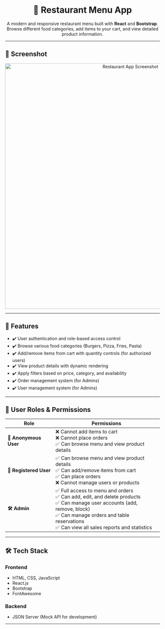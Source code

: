 <h1 align="center">🍔 Restaurant Menu App</h1>

<p align="center">
  A modern and responsive restaurant menu built with <b>React</b> and <b>Bootstrap</b>. <br>
  Browse different food categories, add items to your cart, and view detailed product information.
</p>

---

<h2>📸 Screenshot</h2>
<p align="center">
  <img src="#" alt="Restaurant App Screenshot" width="800"> <!-- ضع رابط الصورة هنا -->
</p>

---

<h2>🎯 Features</h2>
<ul>
  <li>✔️ User authentication and role-based access control</li>
  <li>✔️ Browse various food categories (Burgers, Pizza, Fries, Pasta)</li>
  <li>✔️ Add/remove items from cart with quantity controls (for authorized users)</li>
  <li>✔️ View product details with dynamic rendering</li>
  <li>✔️ Apply filters based on price, category, and availability</li>
  <li>✔️ Order management system (for Admins)</li>
  <li>✔️ User management system (for Admins)</li>
</ul>

---

<h2>🔐 User Roles & Permissions</h2>

<table>
  <thead>
    <tr>
      <th>Role</th>
      <th>Permissions</th>
    </tr>
  </thead>
  <tbody>
    <tr>
      <td><b>👤 Anonymous User</b></td>
      <td>
        ❌ Cannot add items to cart<br>
        ❌ Cannot place orders<br>
        ✅ Can browse menu and view product details
      </td>
    </tr>
    <tr>
      <td><b>🛒 Registered User</b></td>
      <td>
        ✅ Can browse menu and view product details<br>
        ✅ Can add/remove items from cart<br>
        ✅ Can place orders<br>
        ❌ Cannot manage users or products
      </td>
    </tr>
    <tr>
      <td><b>🛠️ Admin</b></td>
      <td>
        ✅ Full access to menu and orders<br>
        ✅ Can add, edit, and delete products<br>
        ✅ Can manage user accounts (add, remove, block)<br>
        ✅ Can manage orders and table reservations<br>
        ✅ Can view all sales reports and statistics
      </td>
    </tr>
  </tbody>
</table>

---

<h2>🛠️ Tech Stack</h2>
<h3>Frontend</h3>
<ul>
  <li>HTML, CSS, JavaScript</li>
  <li>React.js</li>
  <li>Bootstrap</li>
  <li>FontAwesome</li>
</ul>

<h3>Backend</h3>
<ul>
  <li>JSON Server (Mock API for development)</li>
</ul>

---


